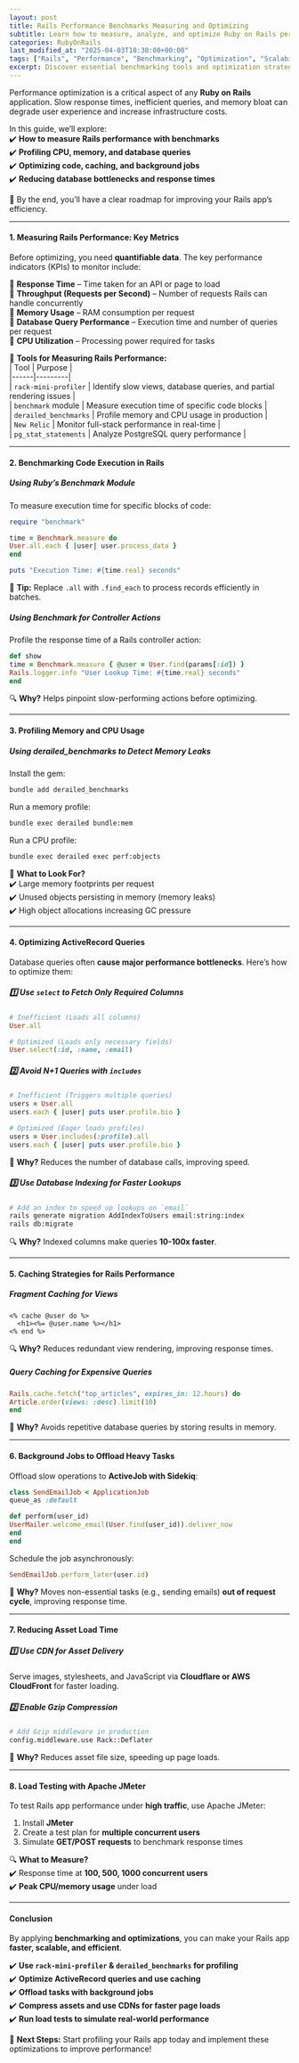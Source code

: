 ```yaml
---
layout: post  
title: Rails Performance Benchmarks Measuring and Optimizing  
subtitle: Learn how to measure, analyze, and optimize Ruby on Rails performance with benchmarking techniques  
categories: RubyOnRails
last_modified_at: "2025-04-03T10:30:00+00:00"
tags: ["Rails", "Performance", "Benchmarking", "Optimization", "Scalability"]  
excerpt: Discover essential benchmarking tools and optimization strategies to enhance Ruby on Rails performance, reduce load times, and scale efficiently.  
---
```

Performance optimization is a critical aspect of any **Ruby on Rails** application. Slow response times, inefficient queries, and memory bloat can degrade user experience and increase infrastructure costs.

In this guide, we’ll explore:  
✔️ **How to measure Rails performance with benchmarks**  
✔️ **Profiling CPU, memory, and database queries**  
✔️ **Optimizing code, caching, and background jobs**  
✔️ **Reducing database bottlenecks and response times**

🚀 By the end, you’ll have a clear roadmap for improving your Rails app’s efficiency.

---

#### **1. Measuring Rails Performance: Key Metrics**
Before optimizing, you need **quantifiable data**. The key performance indicators (KPIs) to monitor include:

🔹 **Response Time** – Time taken for an API or page to load  
🔹 **Throughput (Requests per Second)** – Number of requests Rails can handle concurrently  
🔹 **Memory Usage** – RAM consumption per request  
🔹 **Database Query Performance** – Execution time and number of queries per request  
🔹 **CPU Utilization** – Processing power required for tasks

📌 **Tools for Measuring Rails Performance:**  
| Tool | Purpose |  
|------|---------|  
| `rack-mini-profiler` | Identify slow views, database queries, and partial rendering issues |  
| `benchmark` module | Measure execution time of specific code blocks |  
| `derailed_benchmarks` | Profile memory and CPU usage in production |  
| `New Relic` | Monitor full-stack performance in real-time |  
| `pg_stat_statements` | Analyze PostgreSQL query performance |

---

#### **2. Benchmarking Code Execution in Rails**
##### **Using Ruby’s Benchmark Module**
To measure execution time for specific blocks of code:  
```rb  
require "benchmark"

time = Benchmark.measure do  
User.all.each { |user| user.process_data }  
end

puts "Execution Time: #{time.real} seconds"  
```

🚀 **Tip:** Replace `.all` with `.find_each` to process records efficiently in batches.

##### **Using Benchmark for Controller Actions**
Profile the response time of a Rails controller action:  
```rb  
def show  
time = Benchmark.measure { @user = User.find(params[:id]) }  
Rails.logger.info "User Lookup Time: #{time.real} seconds"  
end  
```

🔍 **Why?** Helps pinpoint slow-performing actions before optimizing.

---

#### **3. Profiling Memory and CPU Usage**
##### **Using derailed_benchmarks to Detect Memory Leaks**
Install the gem:  
```sh  
bundle add derailed_benchmarks  
```

Run a memory profile:  
```sh  
bundle exec derailed bundle:mem  
```

Run a CPU profile:  
```sh  
bundle exec derailed exec perf:objects  
```

📌 **What to Look For?**  
✔️ Large memory footprints per request  
✔️ Unused objects persisting in memory (memory leaks)  
✔️ High object allocations increasing GC pressure

---

#### **4. Optimizing ActiveRecord Queries**
Database queries often **cause major performance bottlenecks**. Here’s how to optimize them:

##### **1️⃣ Use `select` to Fetch Only Required Columns**
```rb
# Inefficient (Loads all columns)
User.all

# Optimized (Loads only necessary fields)
User.select(:id, :name, :email)  
```

##### **2️⃣ Avoid N+1 Queries with `includes`**
```rb
# Inefficient (Triggers multiple queries)
users = User.all  
users.each { |user| puts user.profile.bio }

# Optimized (Eager loads profiles)
users = User.includes(:profile).all  
users.each { |user| puts user.profile.bio }  
```

🚀 **Why?** Reduces the number of database calls, improving speed.

##### **3️⃣ Use Database Indexing for Faster Lookups**
```sh
# Add an index to speed up lookups on `email`
rails generate migration AddIndexToUsers email:string:index  
rails db:migrate  
```

🔍 **Why?** Indexed columns make queries **10-100x faster**.

---

#### **5. Caching Strategies for Rails Performance**
##### **Fragment Caching for Views**
```erb  
<% cache @user do %>
  <h1><%= @user.name %></h1>  
<% end %>  
```  

🔍 **Why?** Reduces redundant view rendering, improving response times.

##### **Query Caching for Expensive Queries**
```rb  
Rails.cache.fetch("top_articles", expires_in: 12.hours) do  
Article.order(views: :desc).limit(10)  
end  
```

🚀 **Why?** Avoids repetitive database queries by storing results in memory.

---

#### **6. Background Jobs to Offload Heavy Tasks**
Offload slow operations to **ActiveJob with Sidekiq**:  
```rb  
class SendEmailJob < ApplicationJob  
queue_as :default

def perform(user_id)  
UserMailer.welcome_email(User.find(user_id)).deliver_now  
end  
end  
```

Schedule the job asynchronously:  
```rb  
SendEmailJob.perform_later(user.id)  
```

🚀 **Why?** Moves non-essential tasks (e.g., sending emails) **out of request cycle**, improving response time.

---

#### **7. Reducing Asset Load Time**
##### **1️⃣ Use CDN for Asset Delivery**
Serve images, stylesheets, and JavaScript via **Cloudflare or AWS CloudFront** for faster loading.

##### **2️⃣ Enable Gzip Compression**
```sh
# Add Gzip middleware in production
config.middleware.use Rack::Deflater  
```

🚀 **Why?** Reduces asset file size, speeding up page loads.

---

#### **8. Load Testing with Apache JMeter**
To test Rails app performance under **high traffic**, use Apache JMeter:
1. Install **JMeter**
2. Create a test plan for **multiple concurrent users**
3. Simulate **GET/POST requests** to benchmark response times

🔍 **What to Measure?**  
✔️ Response time at **100, 500, 1000 concurrent users**  
✔️ **Peak CPU/memory usage** under load

---

#### **Conclusion**
By applying **benchmarking and optimizations**, you can make your Rails app **faster, scalable, and efficient**.

✔️ **Use `rack-mini-profiler` & `derailed_benchmarks` for profiling**  
✔️ **Optimize ActiveRecord queries and use caching**  
✔️ **Offload tasks with background jobs**  
✔️ **Compress assets and use CDNs for faster page loads**  
✔️ **Run load tests to simulate real-world performance**

🚀 **Next Steps:** Start profiling your Rails app today and implement these optimizations to improve performance!  
